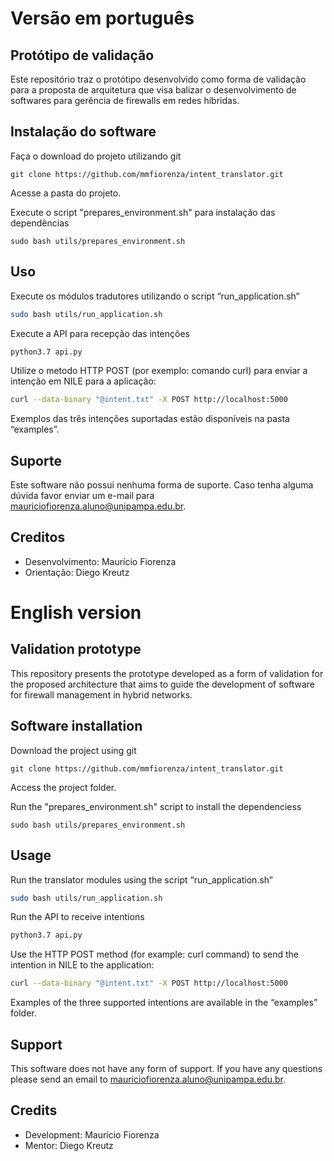 # Versão em português
## Protótipo de validação
Este repositório traz o protótipo desenvolvido como forma de validação para a proposta de arquitetura que visa balizar o desenvolvimento de softwares para gerência de firewalls em redes híbridas.

## Instalação do software
Faça o download do projeto utilizando git

`git clone https://github.com/mmfiorenza/intent_translator.git`

Acesse a pasta do projeto.

Execute o script "prepares_environment.sh" para instalação das dependências

`sudo bash utils/prepares_environment.sh`


## Uso
Execute os módulos tradutores utilizando o script “run_application.sh”

```bash
sudo bash utils/run_application.sh
```

Execute a API para recepção das intenções

```bash
python3.7 api.py
```

Utilize o metodo HTTP POST (por exemplo: comando curl) para enviar a intenção em NILE para a aplicação:

```bash
curl --data-binary "@intent.txt" -X POST http://localhost:5000
```
Exemplos das três intenções suportadas estão disponíveis na pasta “examples”.


## Suporte
Este software não possui nenhuma forma de suporte. Caso tenha alguma dúvida favor enviar um e-mail para mauriciofiorenza.aluno@unipampa.edu.br.


## Creditos
* Desenvolvimento: Maurício Fiorenza
* Orientação: Diego Kreutz



# English version
## Validation prototype
This repository presents the prototype developed as a form of validation for the proposed architecture that aims to guide the development of software for firewall management in hybrid networks.


## Software installation
Download the project using git

`git clone https://github.com/mmfiorenza/intent_translator.git`

Access the project folder.

Run the "prepares_environment.sh" script to install the dependenciess

`sudo bash utils/prepares_environment.sh`


## Usage
Run the translator modules using the script “run_application.sh”

```bash
sudo bash utils/run_application.sh
```

Run the API to receive intentions

```bash
python3.7 api.py
```

Use the HTTP POST method (for example: curl command) to send the intention in NILE to the application:

```bash
curl --data-binary "@intent.txt" -X POST http://localhost:5000
```
Examples of the three supported intentions are available in the “examples” folder.


## Support
This software does not have any form of support. If you have any questions please send an email to mauriciofiorenza.aluno@unipampa.edu.br.


## Credits
* Development: Maurício Fiorenza
* Mentor: Diego Kreutz